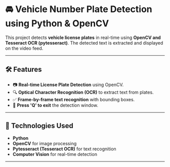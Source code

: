 # 🚘 Vehicle Number Plate Detection using Python & OpenCV  

This project detects **vehicle license plates** in real-time using **OpenCV and Tesseract OCR (pytesseract)**. The detected text is extracted and displayed on the video feed.  

---

## 🛠 Features  
- 📷 **Real-time License Plate Detection** using OpenCV.  
- 🔍 **Optical Character Recognition (OCR)** to extract text from plates.  
- ✅ **Frame-by-frame text recognition** with bounding boxes.  
- 🏁 **Press 'Q' to exit** the detection window.  

---

## 📌 Technologies Used  
- **Python**  
- **OpenCV** for image processing  
- **Pytesseract (Tesseract OCR)** for text recognition  
- **Computer Vision** for real-time detection  

---
